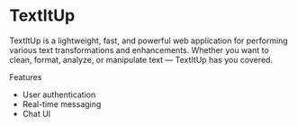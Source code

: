 # TextItUp 

TextItUp is a lightweight, fast, and powerful web application for performing various text transformations and enhancements. 
Whether you want to clean, format, analyze, or manipulate text — TextItUp has you covered.

Features
- User authentication
- Real-time messaging
- Chat UI
